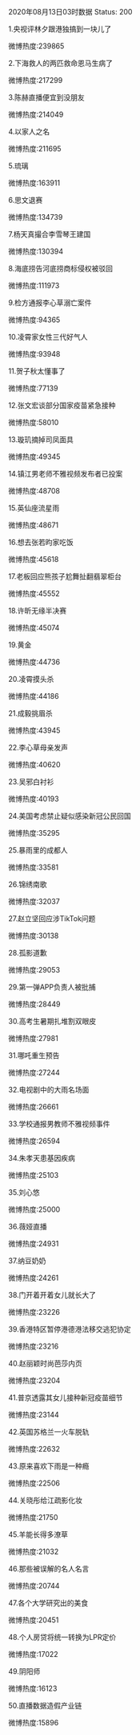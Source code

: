 2020年08月13日03时数据
Status: 200

1.央视评林夕跟港独搞到一块儿了

微博热度:239865

2.下海救人的两匹救命恩马生病了

微博热度:217299

3.陈赫直播便宜到没朋友

微博热度:214049

4.以家人之名

微博热度:211695

5.琉璃

微博热度:163911

6.思文退赛

微博热度:134739

7.杨天真撮合李雪琴王建国

微博热度:130394

8.海底捞告河底捞商标侵权被驳回

微博热度:111973

9.检方通报李心草溺亡案件

微博热度:94365

10.凌霄家女性三代好气人

微博热度:93948

11.贺子秋太懂事了

微博热度:77139

12.张文宏谈部分国家疫苗紧急接种

微博热度:58010

13.璇玑摘掉司凤面具

微博热度:49345

14.镇江男老师不雅视频发布者已投案

微博热度:48708

15.英仙座流星雨

微博热度:48671

16.想去张若昀家吃饭

微博热度:45618

17.老板回应熊孩子尬舞扯翻翡翠柜台

微博热度:45552

18.许昕无缘半决赛

微博热度:45074

19.黄金

微博热度:44736

20.凌霄摸头杀

微博热度:44186

21.成毅挑眉杀

微博热度:43945

22.李心草母亲发声

微博热度:40620

23.吴邪白衬衫

微博热度:40193

24.美国考虑禁止疑似感染新冠公民回国

微博热度:35295

25.暴雨里的成都人

微博热度:33581

26.锦绣南歌

微博热度:32037

27.赵立坚回应涉TikTok问题

微博热度:30138

28.孤影道歉

微博热度:29053

29.第一弹APP负责人被批捕

微博热度:28449

30.高考生暑期扎堆割双眼皮

微博热度:27981

31.哪吒重生预告

微博热度:27244

32.电视剧中的大雨名场面

微博热度:26661

33.学校通报男教师不雅视频事件

微博热度:26594

34.朱孝天患基因疾病

微博热度:25103

35.刘心悠

微博热度:25000

36.薇娅直播

微博热度:24931

37.纳豆奶奶

微博热度:24261

38.门开着开着女儿就长大了

微博热度:23226

39.香港特区暂停港德港法移交逃犯协定

微博热度:23216

40.赵丽颖时尚芭莎内页

微博热度:23204

41.普京透露其女儿接种新冠疫苗细节

微博热度:23144

42.英国苏格兰一火车脱轨

微博热度:22632

43.原来喜欢下雨是一种瘾

微博热度:22506

44.关晓彤给江疏影化妆

微博热度:21750

45.羊能长得多潦草

微博热度:21032

46.那些被误解的名人名言

微博热度:20744

47.各个大学研究出的美食

微博热度:20451

48.个人房贷将统一转换为LPR定价

微博热度:17022

49.阴阳师

微博热度:16123

50.直播数据造假产业链

微博热度:15896

